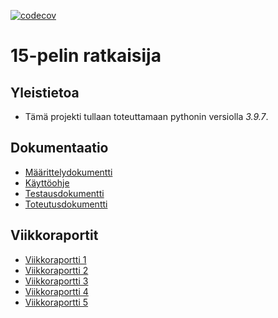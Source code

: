 [![codecov](https://codecov.io/gh/tsa-dom/15-puzzle/branch/main/graph/badge.svg?token=V3QJB8QLZA)](https://codecov.io/gh/tsa-dom/15-puzzle)
# 15-pelin ratkaisija

## Yleistietoa
* Tämä projekti tullaan toteuttamaan pythonin versiolla *3.9.7*.

## Dokumentaatio

* [Määrittelydokumentti](https://github.com/tsa-dom/15-puzzle/blob/main/documentation/M%C3%A4%C3%A4rittelydokumentti.md)
* [Käyttöohje](https://github.com/tsa-dom/15-puzzle/blob/main/documentation/K%C3%A4ytt%C3%B6ohje.md)
* [Testausdokumentti](https://github.com/tsa-dom/15-puzzle/blob/main/documentation/Testausdokumentti.md)
* [Toteutusdokumentti](https://github.com/tsa-dom/15-puzzle/blob/main/documentation/Toteutusdokumentti.md)

## Viikkoraportit
* [Viikkoraportti 1](https://github.com/tsa-dom/15-puzzle/blob/main/documentation/Viikkoraportti1.md)
* [Viikkoraportti 2](https://github.com/tsa-dom/15-puzzle/blob/main/documentation/Viikkoraportti2.md)
* [Viikkoraportti 3](https://github.com/tsa-dom/15-puzzle/blob/main/documentation/Viikkoraportti3.md)
* [Viikkoraportti 4](https://github.com/tsa-dom/15-puzzle/blob/main/documentation/Viikkoraportti4.md)
* [Viikkoraportti 5](https://github.com/tsa-dom/15-puzzle/blob/main/documentation/Viikkoraportti5.md)
